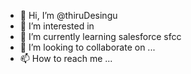 - 👋 Hi, I’m @thiruDesingu
- 👀 I’m interested in 
- 🌱 I’m currently learning salesforce sfcc
- 💞️ I’m looking to collaborate on ...
- 📫 How to reach me ...

<!---
thiruDesingu/thiruDesingu is a ✨ special ✨ repository because its `README.md` (this file) appears on your GitHub profile.
You can click the Preview link to take a look at your changes.
--->
